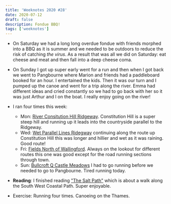 ```yaml
---
title: 'Weeknotes 2020 #28'
date: 2020-07-12
draft: false
description: Fondue BBQ!
tags: ['weeknotes']
---
```


-   On Saturday we had a long long overdue fondue with friends morphed into a BBQ as it is summer and we needed to be outdoors to reduce the risk of catching _the virus_. As a result that was all we did on Saturday: eat cheese and meat and then fall into a deep cheese coma.

-   On Sunday I got up super early went for a run and then when I got back we went to Pangbourne where Marion and friends had a paddleboard booked for an hour. I entertained the kids. Then it was our turn and I pumped up the canoe and went for a trip along the river. Emma had different ideas and cried constantly so we had to go back with her so it was just Arthur and I on the boat. I really enjoy going on the river!

-   I ran four times this week:

    -   Mon: [River Consitution Hill Ridgeway](https://www.strava.com/activities/3720462823). Constitution Hill is a super steep hill and running up it leads into the countryside parallel to the Ridgeway.
    -   Wed: [Wet Parallel Lines Ridegway](https://www.strava.com/activities/3730304675) continuing along the route up Constitution Hill this was longer and hillier and wet as it was raining. Good route!
    -   Fri: [Fields North of Wallingford](https://www.strava.com/activities/3739737183). Always on the lookout for different routes this one was good except for the road running sections through town.
    -   Sun: [Bullcroft Q Castle Meadows](https://www.strava.com/activities/3749084643) I had to go running before we needed to go to Pangbourne. Tired running today.

-   **Reading**: I finished reading ["The Salt Path"](https://www.waterstones.com/book/the-salt-path/raynor-winn/9781405937184) which is about a walk along the South West Coastal Path. Super enjoyable.

-   Exercise: Running four times. Canoeing on the Thames.
